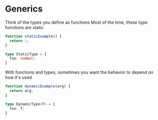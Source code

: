 # Generics

Think of the types you define as functions
Most of the time, these type functions are static

```typescript
function staticExample() {
  return 1;
}

type StaticType = {
  foo: number;
}
```
With functions and types, sometimes you want the behavior to depend on how it's used

```typescript
function dynamicExample(arg) {
  return arg;
}

type DynamicType<T> = {
  foo: T;
}
```
